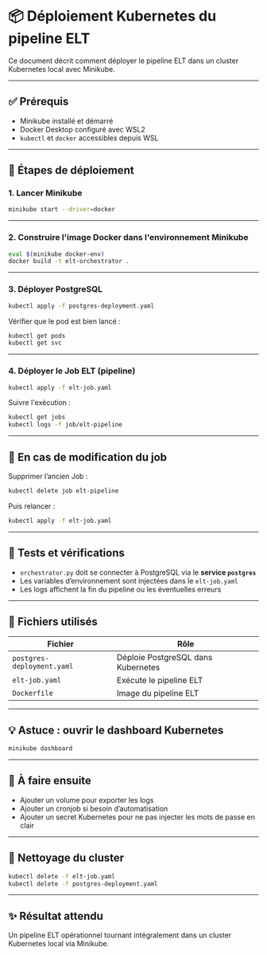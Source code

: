 # 📦 Déploiement Kubernetes du pipeline ELT

Ce document décrit comment déployer le pipeline ELT dans un cluster Kubernetes local avec Minikube.

---

## ✅ Prérequis

- Minikube installé et démarré
- Docker Desktop configuré avec WSL2
- `kubectl` et `docker` accessibles depuis WSL

---

## 🚀 Étapes de déploiement

### 1. Lancer Minikube
```bash
minikube start --driver=docker
```

---

### 2. Construire l'image Docker dans l'environnement Minikube
```bash
eval $(minikube docker-env)
docker build -t elt-orchestrator .
```

---

### 3. Déployer PostgreSQL
```bash
kubectl apply -f postgres-deployment.yaml
```

Vérifier que le pod est bien lancé :
```bash
kubectl get pods
kubectl get svc
```

---

### 4. Déployer le Job ELT (pipeline)
```bash
kubectl apply -f elt-job.yaml
```

Suivre l'exécution :
```bash
kubectl get jobs
kubectl logs -f job/elt-pipeline
```

---

## 🔁 En cas de modification du job
Supprimer l’ancien Job :
```bash
kubectl delete job elt-pipeline
```
Puis relancer :
```bash
kubectl apply -f elt-job.yaml
```

---

## 🧪 Tests et vérifications
- `orchestrator.py` doit se connecter à PostgreSQL via le **service `postgres`**
- Les variables d’environnement sont injectées dans le `elt-job.yaml`
- Les logs affichent la fin du pipeline ou les éventuelles erreurs

---

## 📂 Fichiers utilisés

| Fichier                   | Rôle                                |
|--------------------------|-------------------------------------|
| `postgres-deployment.yaml` | Déploie PostgreSQL dans Kubernetes |
| `elt-job.yaml`             | Exécute le pipeline ELT             |
| `Dockerfile`              | Image du pipeline ELT               |

---

## 💡 Astuce : ouvrir le dashboard Kubernetes
```bash
minikube dashboard
```

---

## 👥 À faire ensuite
- Ajouter un volume pour exporter les logs
- Ajouter un cronjob si besoin d’automatisation
- Ajouter un secret Kubernetes pour ne pas injecter les mots de passe en clair

---

## 🧼 Nettoyage du cluster
```bash
kubectl delete -f elt-job.yaml
kubectl delete -f postgres-deployment.yaml
```

---

## ✨ Résultat attendu
Un pipeline ELT opérationnel tournant intégralement dans un cluster Kubernetes local via Minikube.

